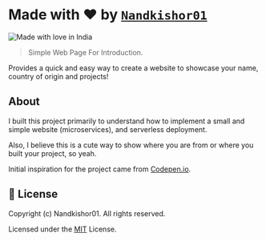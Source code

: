 # Made with ❤️ by [`Nandkishor01`](github.com/Nandkishor01)

![Made with love in India](https://madewithlove.now.sh/in)

> Simple Web Page For Introduction.

Provides a quick and easy way to create a website to showcase your name, country of origin and projects!

## About

I built this project primarily to understand how to implement a small and simple website (microservices), and serverless deployment.

Also, I believe this is a cute way to show where you are from or where you built your project, so yeah.

Initial inspiration for the project came from [Codepen.io](https://codepen.io/naveenjetty/pen/eBVdez). 


## 📜 License

Copyright (c) Nandkishor01. All rights reserved.

Licensed under the [MIT](LICENSE) License.
